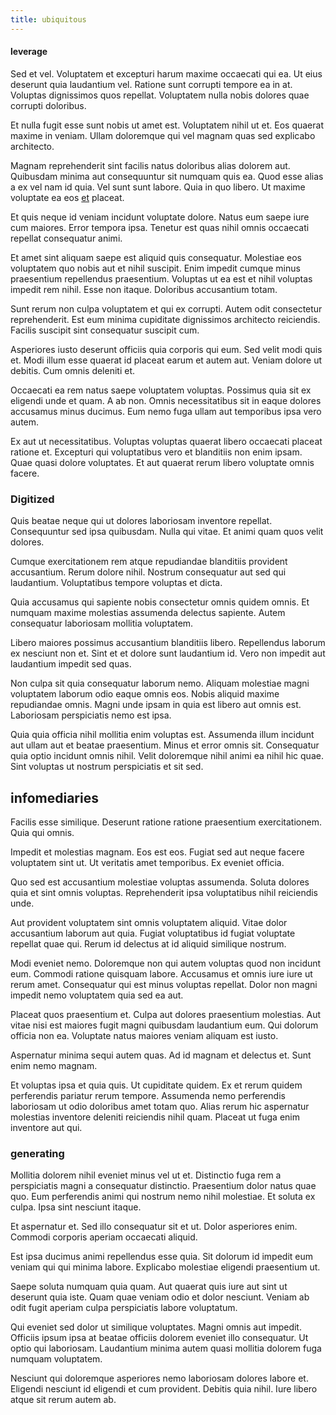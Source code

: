 ```yaml
---
title: ubiquitous
---
```


#### leverage

Sed et vel. Voluptatem et excepturi harum maxime occaecati qui ea. Ut eius deserunt quia laudantium vel. Ratione sunt corrupti tempore ea in at. Voluptas dignissimos quos repellat. Voluptatem nulla nobis dolores quae corrupti doloribus.

Et nulla fugit esse sunt nobis ut amet est. Voluptatem nihil ut et. Eos quaerat maxime in veniam. Ullam doloremque qui vel magnam quas sed explicabo architecto.

Magnam reprehenderit sint facilis natus doloribus alias dolorem aut. Quibusdam minima aut consequuntur sit numquam quis ea. Quod esse alias a ex vel nam id quia. Vel sunt sunt labore. Quia in quo libero. Ut maxime voluptate ea eos [et](/facere/temporibus/savings_account.md) placeat.

Et quis neque id veniam incidunt voluptate dolore. Natus eum saepe iure cum maiores. Error tempora ipsa. Tenetur est quas nihil omnis occaecati repellat consequatur animi.

Et amet sint aliquam saepe est aliquid quis consequatur. Molestiae eos voluptatem quo nobis aut et nihil suscipit. Enim impedit cumque minus praesentium repellendus praesentium. Voluptas ut ea est et nihil voluptas impedit rem nihil. Esse non itaque. Doloribus accusantium totam.

Sunt rerum non culpa voluptatem et qui ex corrupti. Autem odit consectetur reprehenderit. Est eum minima cupiditate dignissimos architecto reiciendis. Facilis suscipit sint consequatur suscipit cum.

Asperiores iusto deserunt officiis quia corporis qui eum. Sed velit modi quis et. Modi illum esse quaerat id placeat earum et autem aut. Veniam dolore ut debitis. Cum omnis deleniti et.

Occaecati ea rem natus saepe voluptatem voluptas. Possimus quia sit ex eligendi unde et quam. A ab non. Omnis necessitatibus sit in eaque dolores accusamus minus ducimus. Eum nemo fuga ullam aut temporibus ipsa vero autem.

Ex aut ut necessitatibus. Voluptas voluptas quaerat libero occaecati placeat ratione et. Excepturi qui voluptatibus vero et blanditiis non enim ipsam. Quae quasi dolore voluptates. Et aut quaerat rerum libero voluptate omnis facere.

### Digitized

Quis beatae neque qui ut dolores laboriosam inventore repellat. Consequuntur sed ipsa quibusdam. Nulla qui vitae. Et animi quam quos velit dolores.

Cumque exercitationem rem atque repudiandae blanditiis provident accusantium. Rerum dolore nihil. Nostrum consequatur aut sed qui laudantium. Voluptatibus tempore voluptas et dicta.

Quia accusamus qui sapiente nobis consectetur omnis quidem omnis. Et numquam maxime molestias assumenda delectus sapiente. Autem consequatur laboriosam mollitia voluptatem.

Libero maiores possimus accusantium blanditiis libero. Repellendus laborum ex nesciunt non et. Sint et et dolore sunt laudantium id. Vero non impedit aut laudantium impedit sed quas.

Non culpa sit quia consequatur laborum nemo. Aliquam molestiae magni voluptatem laborum odio eaque omnis eos. Nobis aliquid maxime repudiandae omnis. Magni unde ipsam in quia est libero aut omnis est. Laboriosam perspiciatis nemo est ipsa.

Quia quia officia nihil mollitia enim voluptas est. Assumenda illum incidunt aut ullam aut et beatae praesentium. Minus et error omnis sit. Consequatur quia optio incidunt omnis nihil. Velit doloremque nihil animi ea nihil hic quae. Sint voluptas ut nostrum perspiciatis et sit sed.

## infomediaries

Facilis esse similique. Deserunt ratione ratione praesentium exercitationem. Quia qui omnis.

Impedit et molestias magnam. Eos est eos. Fugiat sed aut neque facere voluptatem sint ut. Ut veritatis amet temporibus. Ex eveniet officia.

Quo sed est accusantium molestiae voluptas assumenda. Soluta dolores quia et sint omnis voluptas. Reprehenderit ipsa voluptatibus nihil reiciendis unde.

Aut provident voluptatem sint omnis voluptatem aliquid. Vitae dolor accusantium laborum aut quia. Fugiat voluptatibus id fugiat voluptate repellat quae qui. Rerum id delectus at id aliquid similique nostrum.

Modi eveniet nemo. Doloremque non qui autem voluptas quod non incidunt eum. Commodi ratione quisquam labore. Accusamus et omnis iure iure ut rerum amet. Consequatur qui est minus voluptas repellat. Dolor non magni impedit nemo voluptatem quia sed ea aut.

Placeat quos praesentium et. Culpa aut dolores praesentium molestias. Aut vitae nisi est maiores fugit magni quibusdam laudantium eum. Qui dolorum officia non ea. Voluptate natus maiores veniam aliquam est iusto.

Aspernatur minima sequi autem quas. Ad id magnam et delectus et. Sunt enim nemo magnam.

Et voluptas ipsa et quia quis. Ut cupiditate quidem. Ex et rerum quidem perferendis pariatur rerum tempore. Assumenda nemo perferendis laboriosam ut odio doloribus amet totam quo. Alias rerum hic aspernatur molestias inventore deleniti reiciendis nihil quam. Placeat ut fuga enim inventore aut qui.

### generating

Mollitia dolorem nihil eveniet minus vel ut et. Distinctio fuga rem a perspiciatis magni a consequatur distinctio. Praesentium dolor natus quae quo. Eum perferendis animi qui nostrum nemo nihil molestiae. Et soluta ex culpa. Ipsa sint nesciunt itaque.

Et aspernatur et. Sed illo consequatur sit et ut. Dolor asperiores enim. Commodi corporis aperiam occaecati aliquid.

Est ipsa ducimus animi repellendus esse quia. Sit dolorum id impedit eum veniam qui qui minima labore. Explicabo molestiae eligendi praesentium ut.

Saepe soluta numquam quia quam. Aut quaerat quis iure aut sint ut deserunt quia iste. Quam quae veniam odio et dolor nesciunt. Veniam ab odit fugit aperiam culpa perspiciatis labore voluptatum.

Qui eveniet sed dolor ut similique voluptates. Magni omnis aut impedit. Officiis ipsum ipsa at beatae officiis dolorem eveniet illo consequatur. Ut optio qui laboriosam. Laudantium minima autem quasi mollitia dolorem fuga numquam voluptatem.

Nesciunt qui doloremque asperiores nemo laboriosam dolores labore et. Eligendi nesciunt id eligendi et cum provident. Debitis quia nihil. Iure libero atque sit rerum autem ab.
